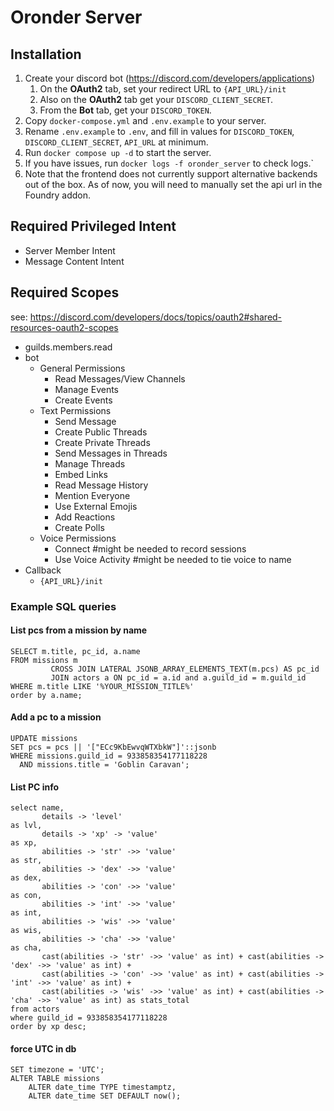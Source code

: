 # Oronder Server

## Installation

1. Create your discord bot (https://discord.com/developers/applications)
    1. On the __OAuth2__ tab, set your redirect URL to `{API_URL}/init`
    2. Also on the __OAuth2__ tab get your `DISCORD_CLIENT_SECRET`.
    3. From the __Bot__ tab, get your `DISCORD_TOKEN`.
2. Copy `docker-compose.yml` and `.env.example` to your server.
3. Rename `.env.example` to `.env`, and fill in values for `DISCORD_TOKEN`, `DISCORD_CLIENT_SECRET`, `API_URL` at
   minimum.
4. Run `docker compose up -d` to start the server.
5. If you have issues, run `docker logs -f oronder_server` to check logs.`
6. Note that the frontend does not currently support alternative backends out of the box. As of now, you will need to
   manually set the api url in the Foundry addon.

## Required Privileged Intent
- Server Member Intent
- Message Content Intent

## Required Scopes
see: https://discord.com/developers/docs/topics/oauth2#shared-resources-oauth2-scopes

- guilds.members.read
- bot
    - General Permissions
        - Read Messages/View Channels
        - Manage Events
        - Create Events
    - Text Permissions
        - Send Message
        - Create Public Threads
        - Create Private Threads
        - Send Messages in Threads
        - Manage Threads
        - Embed Links
        - Read Message History
        - Mention Everyone
        - Use External Emojis
        - Add Reactions
        - Create Polls
    - Voice Permissions
        - Connect #might be needed to record sessions
        - Use Voice Activity #might be needed to tie voice to name
- Callback
    - `{API_URL}/init`

### Example SQL queries

#### List pcs from a mission by name
```postgresql
SELECT m.title, pc_id, a.name
FROM missions m
         CROSS JOIN LATERAL JSONB_ARRAY_ELEMENTS_TEXT(m.pcs) AS pc_id
         JOIN actors a ON pc_id = a.id and a.guild_id = m.guild_id
WHERE m.title LIKE '%YOUR_MISSION_TITLE%'
order by a.name;
```

#### Add a pc to a mission
```postgresql
UPDATE missions
SET pcs = pcs || '["ECc9KbEwvqWTXbkW"]'::jsonb
WHERE missions.guild_id = 933858354177118228
  AND missions.title = 'Goblin Caravan';
```

#### List PC info
```postgresql
select name,
       details -> 'level'                                                                        as lvl,
       details -> 'xp' -> 'value'                                                                as xp,
       abilities -> 'str' ->> 'value'                                                            as str,
       abilities -> 'dex' ->> 'value'                                                            as dex,
       abilities -> 'con' ->> 'value'                                                            as con,
       abilities -> 'int' ->> 'value'                                                            as int,
       abilities -> 'wis' ->> 'value'                                                            as wis,
       abilities -> 'cha' ->> 'value'                                                            as cha,
       cast(abilities -> 'str' ->> 'value' as int) + cast(abilities -> 'dex' ->> 'value' as int) +
       cast(abilities -> 'con' ->> 'value' as int) + cast(abilities -> 'int' ->> 'value' as int) +
       cast(abilities -> 'wis' ->> 'value' as int) + cast(abilities -> 'cha' ->> 'value' as int) as stats_total
from actors
where guild_id = 933858354177118228
order by xp desc;
```

#### force UTC in db
```postgresql
SET timezone = 'UTC';
ALTER TABLE missions
    ALTER date_time TYPE timestamptz,
    ALTER date_time SET DEFAULT now();
```